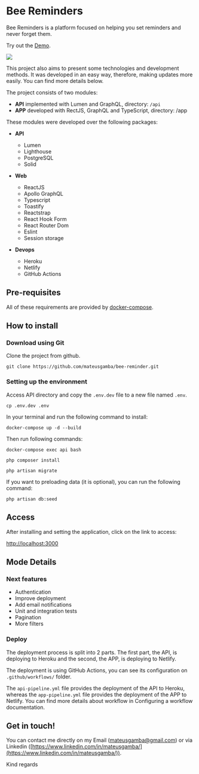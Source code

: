 # Bee Reminders

Bee Reminders is a platform focused on helping you set reminders and never forget them.

Try out the [Demo](https://bee-reminders.netlify.app/).

![](https://repository-images.githubusercontent.com/377284075/9e49af00-ce1b-11eb-8df8-8d1ab95bdd76)

This project also aims to present some technologies and development methods. It was developed in an easy way, therefore, making updates more easily. You can find more details below.

The project consists of two modules:

- **API** implemented with Lumen and GraphQL, directory: `/api`
- **APP** developed with RectJS, GraphQL and TypeScript, directory: /app

These modules were developed over the following packages:

- **API**

  - Lumen
  - Lighthouse
  - PostgreSQL
  - Solid

- **Web**

  - ReactJS
  - Apollo GraphQL
  - Typescript
  - Toastify
  - Reactstrap
  - React Hook Form
  - React Router Dom
  - Eslint
  - Session storage

- **Devops**
  - Heroku
  - Netlify
  - GitHub Actions

## Pre-requisites

All of these requirements are provided by [docker-compose](https://docs.docker.com/compose/).

## How to install

### Download using Git

Clone the project from github.

```
git clone https://github.com/mateusgamba/bee-reminder.git
```

### Setting up the environment

Access API directory and copy the `.env.dev` file to a new file named `.env`.

```
cp .env.dev .env
```

In your terminal and run the following command to install:

```
docker-compose up -d --build
```

Then run following commands:

```
docker-compose exec api bash

php composer install

php artisan migrate
```

If you want to preloading data (it is optional), you can run the following command:

```
php artisan db:seed
```

## Access

After installing and setting the application, click on the link to access:

[http://localhost:3000](http://localhost:3000)

## Mode Details

### Next features

- Authentication
- Improve deployment
- Add email notifications
- Unit and integration tests
- Pagination
- More filters

### Deploy

The deployment process is split into 2 parts. The first part, the API, is deploying to Heroku and the second, the APP, is deploying to Netlify.

The deployment is using GitHub Actions, you can see its configuration on `.github/workflows/` folder.

The `api-pipeline.yml` file provides the deployment of the API to Heroku, whereas the `app-pipeline.yml` file provides the deployment of the APP to Netlify. You can find more details about workflow in Configuring a workflow documentation.

## Get in touch!

You can contact me directly on my Email (mateusgamba@gmail.com) or via Linkedin ([https://www.linkedin.com/in/mateusgamba/](https://www.linkedin.com/in/mateusgamba/)).

Kind regards
